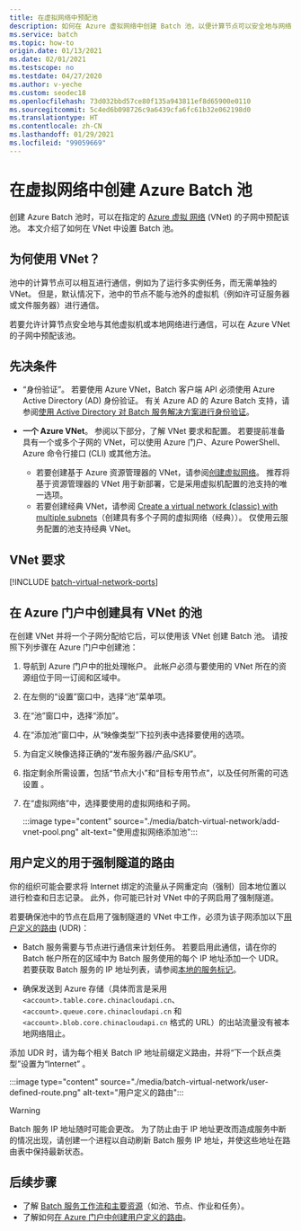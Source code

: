 ```yaml
---
title: 在虚拟网络中预配池
description: 如何在 Azure 虚拟网络中创建 Batch 池，以便计算节点可以安全地与网络（例如文件服务器）中的其他 VM 通信。
ms.service: batch
ms.topic: how-to
origin.date: 01/13/2021
ms.date: 02/01/2021
ms.testscope: no
ms.testdate: 04/27/2020
ms.author: v-yeche
ms.custom: seodec18
ms.openlocfilehash: 73d032bbd57ce80f135a943811ef8d65900e0110
ms.sourcegitcommit: 5c4ed6b098726c9a6439cfa6fc61b32e062198d0
ms.translationtype: HT
ms.contentlocale: zh-CN
ms.lasthandoff: 01/29/2021
ms.locfileid: "99059669"
---
```

# <a name="create-an-azure-batch-pool-in-a-virtual-network"></a>在虚拟网络中创建 Azure Batch 池

创建 Azure Batch 池时，可以在指定的 [Azure 虚拟 网络](../virtual-network/virtual-networks-overview.md) (VNet) 的子网中预配该池。 本文介绍了如何在 VNet 中设置 Batch 池。

## <a name="why-use-a-vnet"></a>为何使用 VNet？

池中的计算节点可以相互进行通信，例如为了运行多实例任务，而无需单独的 VNet。 但是，默认情况下，池中的节点不能与池外的虚拟机（例如许可证服务器或文件服务器）进行通信。

若要允许计算节点安全地与其他虚拟机或本地网络进行通信，可以在 Azure VNet 的子网中预配该池。

## <a name="prerequisites"></a>先决条件

- “身份验证”。 若要使用 Azure VNet，Batch 客户端 API 必须使用 Azure Active Directory (AD) 身份验证。 有关 Azure AD 的 Azure Batch 支持，请参阅[使用 Active Directory 对 Batch 服务解决方案进行身份验证](batch-aad-auth.md)。

- **一个 Azure VNet**。 参阅以下部分，了解 VNet 要求和配置。 若要提前准备具有一个或多个子网的 VNet，可以使用 Azure 门户、Azure PowerShell、Azure 命令行接口 (CLI) 或其他方法。
    - 若要创建基于 Azure 资源管理器的 VNet，请参阅[创建虚拟网络](../virtual-network/manage-virtual-network.md#create-a-virtual-network)。 推荐将基于资源管理器的 VNet 用于新部署，它是采用虚拟机配置的池支持的唯一选项。
    - 若要创建经典 VNet，请参阅 [Create a virtual network (classic) with multiple subnets](https://docs.microsoft.com/previous-versions/azure/virtual-network/create-virtual-network-classic)（创建具有多个子网的虚拟网络（经典））。 仅使用云服务配置的池支持经典 VNet。

## <a name="vnet-requirements"></a>VNet 要求

[!INCLUDE [batch-virtual-network-ports](../../includes/batch-virtual-network-ports.md)]

## <a name="create-a-pool-with-a-vnet-in-the-azure-portal"></a>在 Azure 门户中创建具有 VNet 的池

在创建 VNet 并将一个子网分配给它后，可以使用该 VNet 创建 Batch 池。 请按照下列步骤在 Azure 门户中创建池： 

1. 导航到 Azure 门户中的批处理帐户。 此帐户必须与要使用的 VNet 所在的资源组位于同一订阅和区域中。
2. 在左侧的“设置”窗口中，选择“池”菜单项。
3. 在“池”窗口中，选择“添加”。 
4. 在“添加池”窗口中，从“映像类型”下拉列表中选择要使用的选项。 
5. 为自定义映像选择正确的“发布服务器/产品/SKU”。
6. 指定剩余所需设置，包括“节点大小”和“目标专用节点”，以及任何所需的可选设置 。

    <!--Not Available on and **Low priority nodes**-->
    
7. 在“虚拟网络”中，选择要使用的虚拟网络和子网。

    :::image type="content" source="./media/batch-virtual-network/add-vnet-pool.png" alt-text="使用虚拟网络添加池":::

## <a name="user-defined-routes-for-forced-tunneling"></a>用户定义的用于强制隧道的路由

你的组织可能会要求将 Internet 绑定的流量从子网重定向（强制）回本地位置以进行检查和日志记录。 此外，你可能已针对 VNet 中的子网启用了强制隧道。

若要确保池中的节点在启用了强制隧道的 VNet 中工作，必须为该子网添加以下[用户定义的路由](../virtual-network/virtual-networks-udr-overview.md) (UDR)：

- Batch 服务需要与节点进行通信来计划任务。 若要启用此通信，请在你的 Batch 帐户所在的区域中为 Batch 服务使用的每个 IP 地址添加一个 UDR。 若要获取 Batch 服务的 IP 地址列表，请参阅[本地的服务标记](../virtual-network/service-tags-overview.md)。

- 确保发送到 Azure 存储（具体而言是采用 `<account>.table.core.chinacloudapi.cn`、`<account>.queue.core.chinacloudapi.cn` 和 `<account>.blob.core.chinacloudapi.cn` 格式的 URL）的出站流量没有被本地网络阻止。

添加 UDR 时，请为每个相关 Batch IP 地址前缀定义路由，并将“下一个跃点类型”设置为“Internet” 。

:::image type="content" source="./media/batch-virtual-network/user-defined-route.png" alt-text="用户定义的路由":::

> [!WARNING]
> Batch 服务 IP 地址随时可能会更改。 为了防止由于 IP 地址更改而造成服务中断的情况出现，请创建一个进程以自动刷新 Batch 服务 IP 地址，并使这些地址在路由表中保持最新状态。

## <a name="next-steps"></a>后续步骤

- 了解 [Batch 服务工作流和主要资源](batch-service-workflow-features.md)（如池、节点、作业和任务）。
- 了解如何[在 Azure 门户中创建用户定义的路由](../virtual-network/tutorial-create-route-table-portal.md)。

<!-- Update_Description: update meta properties, wording update, update link -->
